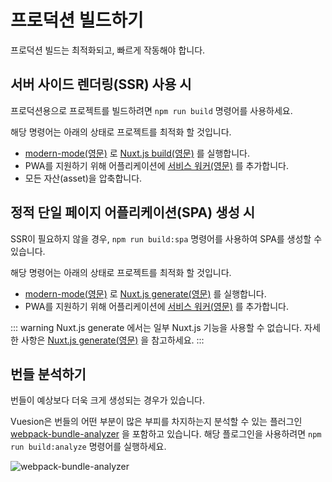 # 프로덕션 빌드하기

프로덕션 빌드는 최적화되고, 빠르게 작동해야 합니다.

## 서버 사이드 렌더링(SSR) 사용 시

프로덕션용으로 프로젝트를 빌드하려면 `npm run build` 명령어를 사용하세요.

해당 명령어는 아래의 상태로 프로젝트를 최적화 할 것입니다.

- [modern-mode(영문)](https://nuxtjs.org/docs/2.x/configuration-glossary/configuration-modern) 로 [Nuxt.js build(영문)](https://nuxtjs.org/docs/2.x/get-started/commands#server-deployment) 를 실행합니다.
- PWA를 지원하기 위해 어플리케이션에 [서비스 워커(영문)](https://pwa.nuxtjs.org/workbox) 를 추가합니다.
- 모든 자산(asset)을 압축합니다.

## 정적 단일 페이지 어플리케이션(SPA) 생성 시

SSR이 필요하지 않을 경우, `npm run build:spa` 명령어를 사용하여 SPA를 생성할 수 있습니다.

해당 명령어는 아래의 상태로 프로젝트를 최적화 할 것입니다.

- [modern-mode(영문)](https://nuxtjs.org/docs/2.x/configuration-glossary/configuration-modern) 로 [Nuxt.js generate(영문)](https://nuxtjs.org/docs/2.x/get-started/commands#static-deployment-pre-rendered) 를 실행합니다.
- PWA를 지원하기 위해 어플리케이션에 [서비스 워커(영문)](https://pwa.nuxtjs.org/workbox) 를 추가합니다.

::: warning Nuxt.js generate 에서는 일부 Nuxt.js 기능을 사용할 수 없습니다.
자세한 사항은 [Nuxt.js generate(영문)](https://nuxtjs.org/docs/2.x/get-started/commands#static-deployment-pre-rendered) 을 참고하세요.
:::

## 번들 분석하기

번들이 예상보다 더욱 크게 생성되는 경우가 있습니다.

Vuesion은 번들의 어떤 부분이 많은 부피를 차지하는지 분석할 수 있는 플러그인 [webpack-bundle-analyzer](https://github.com/webpack-contrib/webpack-bundle-analyzer) 을 포함하고 있습니다.
해당 플로그인을 사용하려면 `npm run build:analyze` 명령어를 실행하세요.

<img :src="$withBase('/analyzer.png')" alt="webpack-bundle-analyzer">
